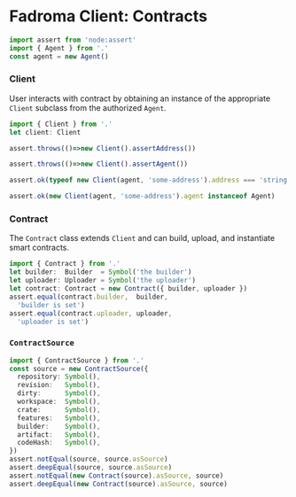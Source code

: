 # Fadroma Client: Contracts

```typescript
import assert from 'node:assert'
import { Agent } from '.'
const agent = new Agent()
```

### Client

User interacts with contract by obtaining an instance of the
appropriate `Client` subclass from the authorized `Agent`.

```typescript
import { Client } from '.'
let client: Client

assert.throws(()=>new Client().assertAddress())

assert.throws(()=>new Client().assertAgent())

assert.ok(typeof new Client(agent, 'some-address').address === 'string')

assert.ok(new Client(agent, 'some-address').agent instanceof Agent)
```

### Contract

The `Contract` class extends `Client` and can
build, upload, and instantiate smart contracts.

```typescript
import { Contract } from '.'
let builder:  Builder  = Symbol('the builder')
let uploader: Uploader = Symbol('the uploader')
let contract: Contract = new Contract({ builder, uploader })
assert.equal(contract.builder,  builder,
  'builder is set')
assert.equal(contract.uploader, uploader,
  'uploader is set')
```

### `ContractSource`

```typescript
import { ContractSource } from '.'
const source = new ContractSource({
  repository: Symbol(),
  revision:   Symbol(),
  dirty:      Symbol(),
  workspace:  Symbol(),
  crate:      Symbol(),
  features:   Symbol(),
  builder:    Symbol(),
  artifact:   Symbol(),
  codeHash:   Symbol(),
})
assert.notEqual(source, source.asSource)
assert.deepEqual(source, source.asSource)
assert.notEqual(new Contract(source).asSource, source)
assert.deepEqual(new Contract(source).asSource, source)
```
